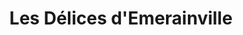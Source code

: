 ---
title: "Les Délices d'Emerainville"
url: /emerainville/les-delices-demerainville/
shop: Bäckerei
---